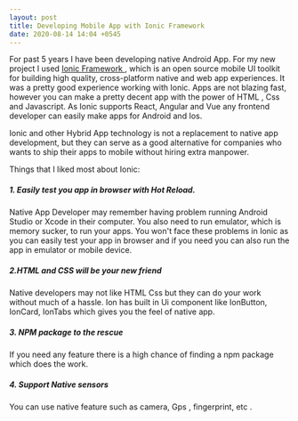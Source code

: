 ```yaml
---
layout: post
title: Developing Mobile App with Ionic Framework
date: 2020-08-14 14:04 +0545
---
```

For past 5 years I have been developing native Android App. For my new project I used <a href="https://ionicframework.com/"> Ionic Framework </a>, which is an open source mobile UI toolkit for building high quality, cross-platform native and web app experiences. It was a pretty good experience working with Ionic. Apps are not blazing fast, however you can make a pretty decent app with the power of HTML , Css and Javascript. As Ionic supports React, Angular and Vue any frontend developer can easily make apps for Android and Ios.

Ionic and other Hybrid App technology is not a replacement to native app development, but they can serve as a good alternative for companies who wants to ship their apps to mobile without hiring extra manpower.

Things that I liked most about Ionic:
##### 1. Easily test you app in browser with Hot Reload. 
Native App Developer may remember having problem running Android Studio or Xcode in their computer. You also need to run emulator, which is memory sucker, to run your apps. You won't face these problems in Ionic as you can easily test your app in browser and if you need you can also run the app in emulator or mobile device.
##### 2.HTML and CSS will be your new friend
Native developers may not like HTML Css but they can do your work without much of a hassle. Ion has built in Ui component like IonButton, IonCard, IonTabs which gives you the feel of native app.
##### 3. NPM package to the rescue
If you need any feature there is a high chance of finding a npm package which does the work. 
##### 4. Support Native sensors
You can use native feature such as camera, Gps , fingerprint, etc .
